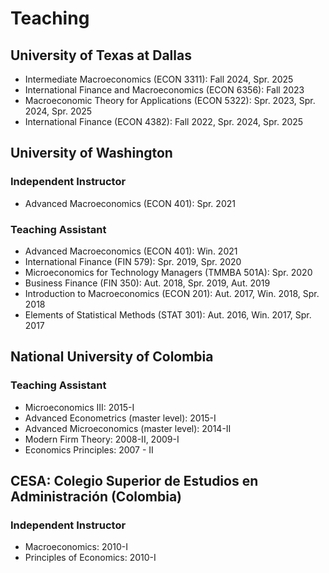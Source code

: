 # Teaching

<h2> University of Texas at Dallas </h2>

- Intermediate Macroeconomics (ECON 3311): Fall 2024, Spr. 2025 <!-- <a href="https://cagranados.github.io/intmacro.html" ><u>[link]</u></a> -->
- International Finance and Macroeconomics (ECON 6356): Fall 2023 <!-- <a href="https://cagranados.github.io/gradintfinmacro.html" ><u>[link]</u></a> -->
- Macroeconomic Theory for Applications (ECON 5322): Spr. 2023, Spr. 2024, Spr. 2025 <!-- <a href="https://cagranados.github.io/msmacro.html" ><u>[link]</u></a>  -->
- International Finance (ECON 4382): Fall 2022, Spr. 2024, Spr. 2025 <!-- <a href="https://cagranados.github.io/intfinance.html" ><u>[link]</u></a> -->

<h2> University of Washington </h2>

<h3>Independent Instructor</h3>

- Advanced Macroeconomics (ECON 401): Spr. 2021 

<h3>Teaching Assistant</h3>

- Advanced Macroeconomics (ECON 401): Win. 2021 
- International Finance (FIN 579): Spr. 2019, Spr. 2020
- Microeconomics for Technology Managers (TMMBA 501A): Spr. 2020
- Business Finance (FIN 350): Aut. 2018, Spr. 2019, Aut. 2019
- Introduction to Macroeconomics (ECON 201): Aut. 2017, Win. 2018, Spr. 2018
- Elements of Statistical Methods (STAT 301): Aut. 2016, Win. 2017, Spr. 2017

<h2> National University of Colombia </h2>

<h3>Teaching Assistant</h3>

- Microeconomics III: 2015-I
- Advanced Econometrics (master level): 2015-I
- Advanced Microeconomics (master level): 2014-II
- Modern Firm Theory: 2008-II, 2009-I
- Economics Principles: 2007 - II

<h2> CESA: Colegio Superior de Estudios en Administración (Colombia) </h2>

<h3>Independent Instructor</h3>

- Macroeconomics: 2010-I 
- Principles of Economics: 2010-I
